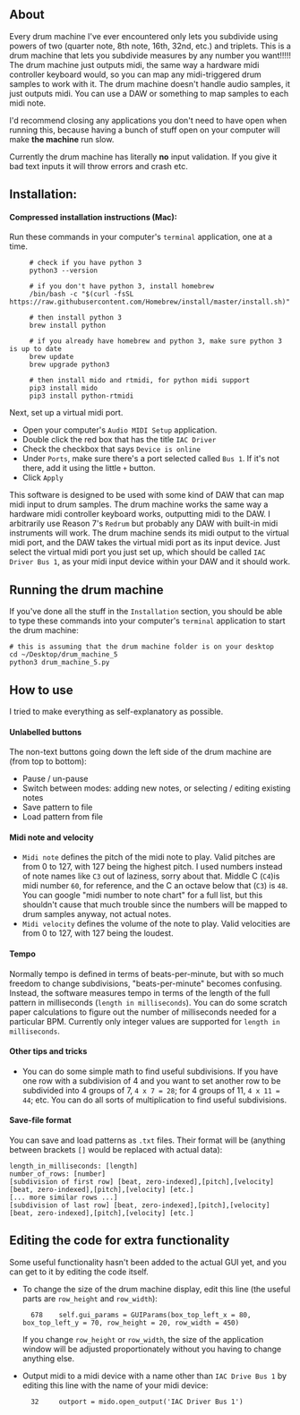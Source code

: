 ## About

Every drum machine I've ever encountered only lets you subdivide using powers of two (quarter note, 8th note, 16th, 32nd, etc.) and triplets. This is a drum machine that lets you subdivide measures by any number you want!!!!! The drum machine just outputs midi, the same way a hardware midi controller keyboard would, so you can map any midi-triggered drum samples to work with it. The drum machine doesn't handle audio samples, it just outputs midi. You can use a DAW or something to map samples to each midi note.

I'd recommend closing any applications you don't need to have open when running this, because having a bunch of stuff open on your computer will make **the machine** run slow.

Currently the drum machine has literally **no** input validation. If you give it bad text inputs it will throw errors and crash etc.

## Installation:

#### Compressed installation instructions (Mac):

Run these commands in your computer's `terminal` application, one at a time.

         # check if you have python 3
         python3 --version

         # if you don't have python 3, install homebrew
         /bin/bash -c "$(curl -fsSL https://raw.githubusercontent.com/Homebrew/install/master/install.sh)"

         # then install python 3
         brew install python

         # if you already have homebrew and python 3, make sure python 3 is up to date
         brew update
         brew upgrade python3

         # then install mido and rtmidi, for python midi support
         pip3 install mido
         pip3 install python-rtmidi

Next, set up a virtual midi port.
   - Open your computer's `Audio MIDI Setup` application.
   - Double click the red box that has the title `IAC Driver`
   - Check the checkbox that says `Device is online`
   - Under `Ports`, make sure there's a port selected called `Bus 1`. If it's not there, add it using the little `+` button.
   - Click `Apply`

This software is designed to be used with some kind of DAW that can map midi input to drum samples. The drum machine works the same way a hardware midi controller keyboard works, outputting midi to the DAW. I arbitrarily use Reason 7's `Redrum` but probably any DAW with built-in midi instruments will work. The drum machine sends its midi output to the virtual midi port, and the DAW takes the virtual midi port as its input device. Just select the virtual midi port you just set up, which should be called `IAC Driver Bus 1`, as your midi input device within your DAW and it should work.

## Running the drum machine

If you've done all the stuff in the `Installation` section, you should be able to type these commands into your computer's `terminal` application to start the drum machine:

    # this is assuming that the drum machine folder is on your desktop
    cd ~/Desktop/drum_machine_5
    python3 drum_machine_5.py

## How to use

I tried to make everything as self-explanatory as possible.

#### Unlabelled buttons

The non-text buttons going down the left side of the drum machine are (from top to bottom):
 - Pause / un-pause
 - Switch between modes: adding new notes, or selecting / editing existing notes
 - Save pattern to file
 - Load pattern from file

#### Midi note and velocity

 - `Midi note` defines the pitch of the midi note to play. Valid pitches are from 0 to 127, with 127 being the highest pitch. I used numbers instead of note names like `C3` out of laziness, sorry about that. Middle C (`C4`)is midi number `60`, for reference, and the C an octave below that (`C3`) is `48`. You can google "midi number to note chart" for a full list, but this shouldn't cause that much trouble since the numbers will be mapped to drum samples anyway, not actual notes.
 - `Midi velocity` defines the volume of the note to play. Valid velocities are from 0 to 127, with 127 being the loudest.

#### Tempo

Normally tempo is defined in terms of beats-per-minute, but with so much freedom to change subdivisions, "beats-per-minute" becomes confusing. Instead, the software measures tempo in terms of the length of the full pattern in milliseconds (`length in milliseconds`). You can do some scratch paper calculations to figure out the number of milliseconds needed for a particular BPM. Currently only integer values are supported for `length in milliseconds`.

#### Other tips and tricks

- You can do some simple math to find useful subdivisions. If you have one row with a subdivision of 4 and you want to set another row to be subdivided into 4 groups of 7, `4 x 7 = 28`; for 4 groups of 11, `4 x 11 = 44`; etc. You can do all sorts of multiplication to find useful subdivisions.

#### Save-file format

You can save and load patterns as `.txt` files. Their format will be (anything between brackets `[]` would be replaced with actual data):

    length_in_milliseconds: [length]
    number_of_rows: [number]
    [subdivision of first row] [beat, zero-indexed],[pitch],[velocity] [beat, zero-indexed],[pitch],[velocity] [etc.]
    [... more similar rows ...]
    [subdivision of last row] [beat, zero-indexed],[pitch],[velocity] [beat, zero-indexed],[pitch],[velocity] [etc.]

## Editing the code for extra functionality

Some useful functionality hasn't been added to the actual GUI yet, and you can get to it by editing the code itself.

- To change the size of the drum machine display, edit this line (the useful parts are `row_height` and `row_width`):

        678    self.gui_params = GUIParams(box_top_left_x = 80, box_top_left_y = 70, row_height = 20, row_width = 450)

  If you change `row_height` or `row_width`, the size of the application window will be adjusted proportionately without you having to change anything else.

- Output midi to a midi device with a name other than `IAC Drive Bus 1` by editing this line with the name of your midi device:

        32     outport = mido.open_output('IAC Driver Bus 1')
